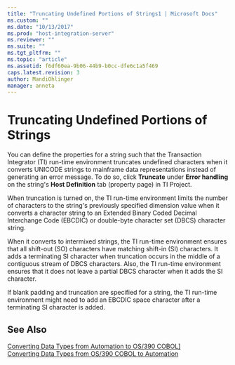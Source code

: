 ```yaml
---
title: "Truncating Undefined Portions of Strings1 | Microsoft Docs"
ms.custom: ""
ms.date: "10/13/2017"
ms.prod: "host-integration-server"
ms.reviewer: ""
ms.suite: ""
ms.tgt_pltfrm: ""
ms.topic: "article"
ms.assetid: f6df60ea-9b06-44b9-b0cc-dfe6c1a5f469
caps.latest.revision: 3
author: MandiOhlinger
manager: anneta
---
```

# Truncating Undefined Portions of Strings
You can define the properties for a string such that the Transaction Integrator (TI) run-time environment truncates undefined characters when it converts UNICODE strings to mainframe data representations instead of generating an error message. To do so, click **Truncate** under **Error handling** on the string's **Host Definition** tab (property page) in TI Project.  
  
 When truncation is turned on, the TI run-time environment limits the number of characters to the string's previously specified dimension value when it converts a character string to an Extended Binary Coded Decimal Interchange Code (EBCDIC) or double-byte character set (DBCS) character string.  
  
 When it converts to intermixed strings, the TI run-time environment ensures that all shift-out (SO) characters have matching shift-in (SI) characters. It adds a terminating SI character when truncation occurs in the middle of a contiguous stream of DBCS characters. Also, the TI run-time environment ensures that it does not leave a partial DBCS character when it adds the SI character.  
  
 If blank padding and truncation are specified for a string, the TI run-time environment might need to add an EBCDIC space character after a terminating SI character is added.  
  
## See Also  
 [Converting Data Types from Automation to OS/390 COBOL\]](../core/converting-data-types-from-automation-to-os-390-cobol].md)   
 [Converting Data Types from OS/390 COBOL to Automation](../core/converting-data-types-from-os-390-cobol-to-automation.md)